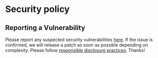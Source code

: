 # Security policy

## Reporting a Vulnerability

Please report any suspected security vulnerabilities [here][new-advisory]. If the issue is confirmed, we will release a
patch as soon as possible depending on complexity. Please follow [responsible disclosure
practices](https://en.wikipedia.org/wiki/Coordinated_vulnerability_disclosure). Thanks!

[new-advisory]: https://github.com/mason-org/mason-registry/security/advisories/new
